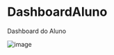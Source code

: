 # DashboardAluno
Dashboard do Aluno

![image](https://github.com/TaurusGym/DashboardAluno/assets/170985751/cbcd80d7-00e7-494c-be1a-517239fce928)
